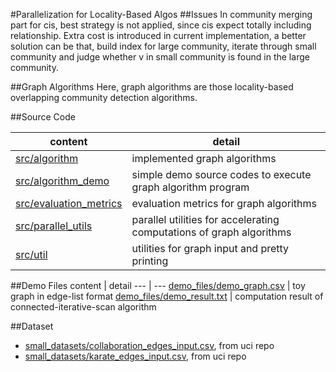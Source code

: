 #Parallelization for Locality-Based Algos
##Issues
In community merging part for cis, best strategy is not applied, since cis expect totally including relationship. 
Extra cost is introduced in current implementation, a better solution can be that, build index for large community, 
iterate through small community and judge whether v in small community is found in the large community.

##Graph Algorithms
Here, graph algorithms are those locality-based overlapping community detection algorithms.

##Source Code

content | detail
--- | ---
[src/algorithm](src/algorithm) | implemented graph algorithms
[src/algorithm_demo](src/algorithm_demo) | simple demo source codes to execute graph algorithm program
[src/evaluation_metrics](src/evaluation_metrics) | evaluation metrics for graph algorithms
[src/parallel_utils](src/parallel_utils) | parallel utilities for accelerating computations of graph algorithms
[src/util](src/util) | utilities for graph input and pretty printing

##Demo Files
content | detail
--- | ---
[demo_files/demo_graph.csv](demo_files/demo_graph.csv) | toy graph in edge-list format
[demo_files/demo_result.txt](demo_files/demo_result.txt) | computation result of connected-iterative-scan algorithm

##Dataset
- [small_datasets/collaboration_edges_input.csv](small_datasets/collaboration_edges_input.csv), from uci repo
- [small_datasets/karate_edges_input.csv](small_datasets/karate_edges_input.csv), from uci repo

